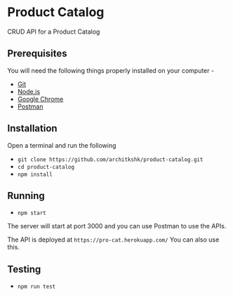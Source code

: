 # Product Catalog

CRUD API for a Product Catalog

## Prerequisites

You will need the following things properly installed on your computer -

- [Git](https://git-scm.com/)
- [Node.js](https://nodejs.org/)
- [Google Chrome](https://google.com/chrome/)
- [Postman](https://www.getpostman.com/)

## Installation

Open a terminal and run the following

- `git clone https://github.com/architkshk/product-catalog.git`
- `cd product-catalog`
- `npm install`

## Running

- `npm start`

The server will start at port 3000 and you can use Postman to use the APIs.

The API is deployed at `https://pro-cat.herokuapp.com/`
You can also use this.

## Testing

- `npm run test`
